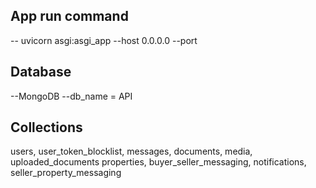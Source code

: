 ## App run command
-- uvicorn asgi:asgi_app --host 0.0.0.0 --port <port>
## Database
--MongoDB
--db_name =  API
## Collections
users, user_token_blocklist, messages, documents, media, uploaded_documents
properties, buyer_seller_messaging, notifications, seller_property_messaging
